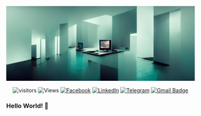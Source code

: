 <div align="center">

<img src="img/bckgrnd.png" alt="logo" height="auto" />

![visitors](https://visitor-badge.glitch.me/badge?page_id=ivnvxd&style=flat-square)
![Views](https://komarev.com/ghpvc/?username=ivnvxd&style=flat-square)
[![Facebook](https://img.shields.io/badge/Facebook-1877F2?style=flat-square&logo=facebook&logoColor=white)]()
[![LinkedIn](https://img.shields.io/badge/LinkedIn-0077B5?style=flat-square&logo=linkedin&logoColor=white)](https://www.linkedin.com/in/abivanov/)
[![Telegram](https://img.shields.io/badge/Telegram-2CA5E0?style=flat-square&logo=telegram&logoColor=white)](https://t.me/venyxd)
[![Gmail Badge](https://img.shields.io/badge/-Gmail-c14438?style=flat-square&logo=Gmail&logoColor=white&link=mailto:ivnvxd@gmail.com)](mailto:ivnvxd@gmail.com)

</div>

### Hello World! 👋

